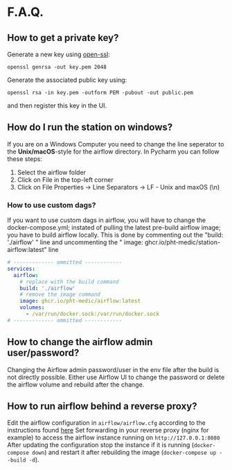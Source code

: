 # F.A.Q.

## How to get a private key?

Generate a new key using [open-ssl](https://www.openssl.org/):

```shell
openssl genrsa -out key.pem 2048
```

Generate the associated public key using:

```shell
openssl rsa -in key.pem -outform PEM -pubout -out public.pem
```

and then register this key in the UI.

## How do I run the station on windows?

If you are on a Windows Computer you need to change the line seperator to the **Unix/macOS**-style for the airflow
directory. In Pycharm you can follow these steps:

1. Select the airflow folder
2. Click on File in the top-left corner
3. Click on File Properties -> Line Separators -> LF - Unix and maxOS (\n)

### How to use custom dags?

If you want to use custom dags in airflow, you will have to change the  docker-compose.yml; instated of pulling the latest pre-build airflow image; you have to build airflow locally. 
This is done by commenting out the  "build: './airflow' "  line and uncommenting the "  image: ghcr.io/pht-medic/station-airflow:latest"  line

```yaml
# ------------- ommitted ------------
services:
  airflow:
    # replace with the build command
    build: './airflow'
    # remove the image command
    image: ghcr.io/pht-medic/airflow:latest
    volumes:
      - /var/run/docker.sock:/var/run/docker.sock
# ------------- ommitted ------------
```

## How to change the airflow admin user/password?

Changing the Airflow admin password/user in the env file after the build is not directly possible. Either use Airflow UI to change the password or delete the airflow volume and rebuild after the change.

## How to run airflow behind a reverse proxy?
Edit the airflow configuration in `airflow/airflow.cfg` according to the instructions found [here](https://airflow.apache.org/docs/apache-airflow/stable/howto/run-behind-proxy.html)
Set forwarding in your reverse proxy (nginx for example) to access the airflow instance running on ```http://127.0.0.1:8080```
After updating the configuration stop the instance if it is running (```docker-compose down```) and restart it after rebuilding the image
(```docker-compose up --build -d```).
